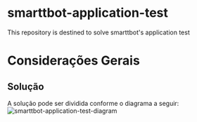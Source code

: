 # smarttbot-application-test
 This repository is destined to solve smarttbot's application test
# Considerações Gerais
## Solução
A solução pode ser dividida conforme o diagrama a seguir:
![smarttbot-application-test-diagram](https://user-images.githubusercontent.com/28309647/120120667-2f126080-c175-11eb-954f-3c8217d81201.png)

